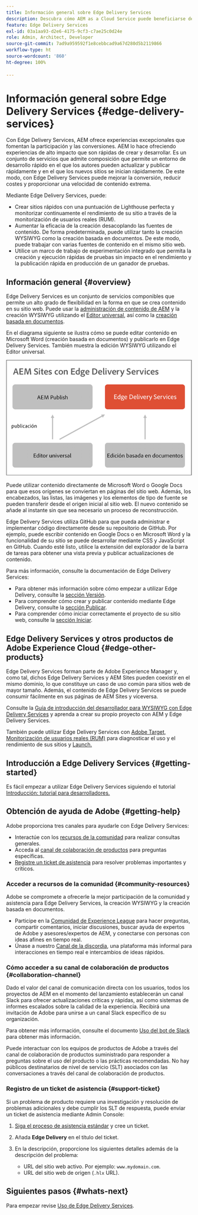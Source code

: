 ```yaml
---
title: Información general sobre Edge Delivery Services
description: Descubra cómo AEM as a Cloud Service puede beneficiarse del rendimiento y las puntuaciones perfectas de Lighthouse que ofrecen los Edge Delivery Services.
feature: Edge Delivery Services
exl-id: 03a1aa93-d2e6-4175-9cf3-c7ae25c0d24e
role: Admin, Architect, Developer
source-git-commit: 7ad9a959592f1e8cebbcad9a67d280d5b2119866
workflow-type: ht
source-wordcount: '860'
ht-degree: 100%

---
```



# Información general sobre Edge Delivery Services {#edge-delivery-services}

Con Edge Delivery Services, AEM ofrece experiencias excepcionales que fomentan la participación y las conversiones. AEM lo hace ofreciendo experiencias de alto impacto que son rápidas de crear y desarrollar. Es un conjunto de servicios que admite composición que permite un entorno de desarrollo rápido en el que los autores pueden actualizar y publicar rápidamente y en el que los nuevos sitios se inician rápidamente. De este modo, con Edge Delivery Services puede mejorar la conversión, reducir costes y proporcionar una velocidad de contenido extrema.

Mediante Edge Delivery Services, puede:

* Crear sitios rápidos con una puntuación de Lighthouse perfecta y monitorizar continuamente el rendimiento de su sitio a través de la monitorización de usuarios reales (RUM).
* Aumentar la eficacia de la creación desacoplando las fuentes de contenido. De forma predeterminada, puede utilizar tanto la creación WYSIWYG como la creación basada en documentos. De este modo, puede trabajar con varias fuentes de contenido en el mismo sitio web.
* Utilice un marco de trabajo de experimentación integrado que permita la creación y ejecución rápidas de pruebas sin impacto en el rendimiento y la publicación rápida en producción de un ganador de pruebas.

## Información general {#overview}

Edge Delivery Services es un conjunto de servicios componibles que permite un alto grado de flexibilidad en la forma en que se crea contenido en su sitio web. Puede usar la [administración de contenido de AEM](https://experienceleague.adobe.com/docs/experience-manager-cloud-service/content/sites/authoring/getting-started/concepts.html?lang=es) y la creación WYSIWYG utilizando el [Editor universal](/help/sites-cloud/authoring/universal-editor/authoring.md), así como la [creación basada en documentos](https://www.aem.live/docs/authoring).

En el diagrama siguiente se ilustra cómo se puede editar contenido en Microsoft Word (creación basada en documentos) y publicarlo en Edge Delivery Services. También muestra la edición WYSIWYG utilizando el Editor universal.

![Arquitectura de Edge Delivery](assets/AEM-with-EDS-publishing-simple2.png)

Puede utilizar contenido directamente de Microsoft Word o Google Docs para que esos orígenes se conviertan en páginas del sitio web. Además, los encabezados, las listas, las imágenes y los elementos de tipo de fuente se pueden transferir desde el origen inicial al sitio web. El nuevo contenido se añade al instante sin que sea necesario un proceso de reconstrucción.

Edge Delivery Services utiliza GitHub para que pueda administrar e implementar código directamente desde su repositorio de GitHub. Por ejemplo, puede escribir contenido en Google Docs o en Microsoft Word y la funcionalidad de su sitio se puede desarrollar mediante CSS y JavaScript en GitHub. Cuando esté listo, utilice la extensión del explorador de la barra de tareas para obtener una vista previa y publicar actualizaciones de contenido.

Para más información, consulte la documentación de Edge Delivery Services:

* Para obtener más información sobre cómo empezar a utilizar Edge Delivery, consulte la [sección Versión](https://www.aem.live/docs/#build).
* Para comprender cómo crear y publicar contenido mediante Edge Delivery, consulte la [sección Publicar](https://www.aem.live/docs/authoring).
* Para comprender cómo iniciar correctamente el proyecto de su sitio web, consulte la [sección Iniciar](https://www.aem.live/docs/#launch).

## Edge Delivery Services y otros productos de Adobe Experience Cloud {#edge-other-products}

Edge Delivery Services forman parte de Adobe Experience Manager y, como tal, dichos Edge Delivery Services y AEM Sites pueden coexistir en el mismo dominio, lo que constituye un caso de uso común para sitios web de mayor tamaño. Además, el contenido de Edge Delivery Services se puede consumir fácilmente en sus páginas de AEM Sites y viceversa.

Consulte la [Guía de introducción del desarrollador para WYSIWYG con Edge Delivery Services](/help/edge/wysiwyg-authoring/edge-dev-getting-started.md) y aprenda a crear su propio proyecto con AEM y Edge Delivery Services.

También puede utilizar Edge Delivery Services con [Adobe Target,](https://www.aem.live/developer/target-integration) [Monitorización de usuarios reales (RUM)](https://www.aem.live/developer/rum) para diagnosticar el uso y el rendimiento de sus sitios y [Launch.](https://experienceleague.adobe.com/en/docs/experience-platform/tags/home)

## Introducción a Edge Delivery Services {#getting-started}

Es fácil empezar a utilizar Edge Delivery Services siguiendo el tutorial [Introducción: tutorial para desarrolladores.](https://www.aem.live/developer/tutorial)

## Obtención de ayuda de Adobe {#getting-help}

Adobe proporciona tres canales para ayudarle con Edge Delivery Services:

* Interactúe con los [recursos de la comunidad](#community-resources) para realizar consultas generales.
* Acceda al [canal de colaboración de productos](#collaboration-channel) para preguntas específicas.
* [Registre un ticket de asistencia](#support-ticket) para resolver problemas importantes y críticos.

### Acceder a recursos de la comunidad {#community-resources}

Adobe se compromete a ofrecerle la mejor participación de la comunidad y asistencia para Edge Delivery Services, la creación WYSIWYG y la creación basada en documentos.

* Participe en la [Comunidad de Experience League](https://adobe.ly/3Q6kTKl) para hacer preguntas, compartir comentarios, iniciar discusiones, buscar ayuda de expertos de Adobe y asesores/expertos de AEM, y conectarse con personas con ideas afines en tiempo real. 
* Únase a nuestro [Canal de la discordia](https://discord.gg/aem-live), una plataforma más informal para interacciones en tiempo real e intercambios de ideas rápidos.

### Cómo acceder a su canal de colaboración de productos {#collaboration-channel}

Dado el valor del canal de comunicación directa con los usuarios, todos los proyectos de AEM en el momento del lanzamiento establecerán un canal Slack para ofrecer actualizaciones críticas y rápidas, así como sistemas de informes escalados sobre la calidad de la experiencia. Recibirá una invitación de Adobe para unirse a un canal Slack específico de su organización.

Para obtener más información, consulte el documento [Uso del bot de Slack](https://www.aem.live/docs/slack) para obtener más información.

Puede interactuar con los equipos de productos de Adobe a través del canal de colaboración de productos suministrado para responder a preguntas sobre el uso del producto o las prácticas recomendadas. No hay públicos destinatarios de nivel de servicio (SLT) asociados con las conversaciones a través del canal de colaboración de productos.

### Registro de un ticket de asistencia {#support-ticket}

Si un problema de producto requiere una investigación y resolución de problemas adicionales y debe cumplir los SLT de respuesta, puede enviar un ticket de asistencia mediante Admin Console:

1. [Siga el proceso de asistencia estándar](https://experienceleague.adobe.com/?support-tab=home#support) y cree un ticket.
1. Añada **Edge Delivery** en el título del ticket.
1. En la descripción, proporcione los siguientes detalles además de la descripción del problema:

   * URL del sitio web activo. Por ejemplo: `www.mydomain.com`.
   * URL del sitio web de origen (`.hlx` URL).

## Siguientes pasos {#whats-next}

Para empezar revise [Uso de Edge Delivery Services](/help/edge/using.md).
